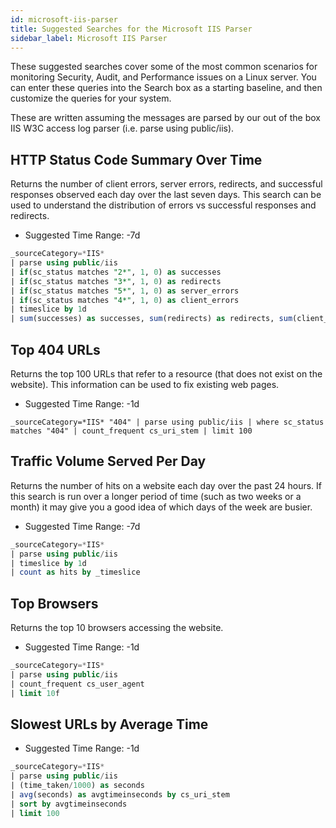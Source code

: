 ```yaml
---
id: microsoft-iis-parser
title: Suggested Searches for the Microsoft IIS Parser
sidebar_label: Microsoft IIS Parser
---
```


These suggested searches cover some of the most common scenarios for monitoring Security, Audit, and Performance issues on a Linux server. You can enter these queries into the Search box as a starting baseline, and then customize the queries for your system.

These are written assuming the messages are parsed by our out of the box IIS W3C access log parser (i.e. parse using public/iis).

## HTTP Status Code Summary Over Time

Returns the number of client errors, server errors, redirects, and successful responses observed each day over the last seven days. This search can be used to understand the distribution of errors vs successful responses and redirects.

* Suggested Time Range: -7d

```sql
_sourceCategory=*IIS*
| parse using public/iis
| if(sc_status matches "2*", 1, 0) as successes
| if(sc_status matches "3*", 1, 0) as redirects
| if(sc_status matches "5*", 1, 0) as server_errors
| if(sc_status matches "4*", 1, 0) as client_errors
| timeslice by 1d
| sum(successes) as successes, sum(redirects) as redirects, sum(client_errors) as client_errors, sum(server_errors) as server_errors by _timeslice
```

## Top 404 URLs

Returns the top 100 URLs that refer to a resource (that does not exist on the website). This information can be used to fix existing web pages.

* Suggested Time Range: -1d

`_sourceCategory=*IIS* "404" | parse using public/iis | where sc_status matches "404" | count_frequent cs_uri_stem | limit 100`

## Traffic Volume Served Per Day

Returns the number of hits on a website each day over the past 24 hours. If this search is run over a longer period of time (such as two weeks or a month) it may give you a good idea of which days of the week are busier.

* Suggested Time Range: -7d

```sql
_sourceCategory=*IIS*
| parse using public/iis
| timeslice by 1d
| count as hits by _timeslice
```

## Top Browsers

Returns the top 10 browsers accessing the website.

* Suggested Time Range: -1d

```sql
_sourceCategory=*IIS*
| parse using public/iis
| count_frequent cs_user_agent
| limit 10f
```

## Slowest URLs by Average Time

* Suggested Time Range: -1d

```sql
_sourceCategory=*IIS*
| parse using public/iis
| (time_taken/1000) as seconds
| avg(seconds) as avgtimeinseconds by cs_uri_stem
| sort by avgtimeinseconds
| limit 100
```
